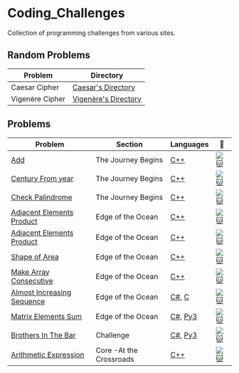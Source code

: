 # Coding_Challenges
Collection of programming challenges from various sites.

## Random Problems
| Problem | Directory |
| - | - |
| Caesar Cipher|[Caesar's Directory](https://github.com/Wuydts/Coding_Challenges/blob/master/Random/caesar.c) |
| Vigenère Cipher |[Vigenère's Directory](https://github.com/Wuydts/Coding_Challenges/blob/master/Random/Vigen%C3%A8re.c) |

## Problems
| Problem | Section | Languages | :link: |
| - | - | - | - |
|  [Add](https://github.com/WuydtsGithub/Coding_Challenges/tree/master/Code%20Fights/Add) |  The Journey Begins | [C++](https://github.com/WuydtsGithub/Coding_Challenges/blob/master/Code%20Fights/Add/Add.cpp) | [![:cat:](https://app.codesignal.com/img/favicon-32x32.png)](https://app.codesignal.com/arcade/intro/level-1/jwr339Kq6e3LQTsfa) |
[Century From year](https://github.com/WuydtsGithub/Coding_Challenges/tree/master/Code%20Fights/Century%20From%20Year) |  The Journey Begins | [C++](https://github.com/WuydtsGithub/Coding_Challenges/blob/master/Code%20Fights/Century%20From%20Year/CenturyFromYear.cpp) | [![:cat:](https://app.codesignal.com/img/favicon-32x32.png)](https://app.codesignal.com/arcade/intro/level-1/egbueTZRRL5Mm4TXN) |
[Check Palindrome](https://github.com/WuydtsGithub/Coding_Challenges/tree/master/Code%20Fights/Palindrome) | The Journey Begins | [C++](https://github.com/WuydtsGithub/Coding_Challenges/blob/master/Code%20Fights/Palindrome/Palindrome.cpp) | [![:cat:](https://app.codesignal.com/img/favicon-32x32.png)](https://app.codesignal.com/arcade/intro/level-1/s5PbmwxfECC52PWyQ) |
[Adjacent Elements Product](https://github.com/WuydtsGithub/Coding_Challenges/tree/master/Code%20Fights/Adjacent%20Elements%20Product) | Edge of the Ocean | [C++](https://github.com/WuydtsGithub/Coding_Challenges/blob/master/Code%20Fights/Adjacent%20Elements%20Product/AdjacentElementsProduct.cpp) | [![:cat:](https://app.codesignal.com/img/favicon-32x32.png)](https://app.codesignal.com/arcade/intro/level-2/xzKiBHjhoinnpdh6m) |
[Adjacent Elements Product](https://github.com/WuydtsGithub/Coding_Challenges/tree/master/Code%20Fights/Adjacent%20Elements%20Product) | Edge of the Ocean | [C++](https://github.com/WuydtsGithub/Coding_Challenges/blob/master/Code%20Fights/Adjacent%20Elements%20Product/AdjacentElementsProduct.cpp) | [![:cat:](https://app.codesignal.com/img/favicon-32x32.png)](https://app.codesignal.com/arcade/intro/level-2/xzKiBHjhoinnpdh6m) |
[Shape of Area](https://github.com/Wuydts/Coding_Challenges/tree/master/Code%20Fights/Shape%20of%20Area) | Edge of the Ocean | [C++](https://github.com/Wuydts/Coding_Challenges/blob/master/Code%20Fights/Shape%20of%20Area/ShapeArea.cpp) | [![:cat:](https://app.codesignal.com/img/favicon-32x32.png)](https://app.codesignal.com/arcade/intro/level-2/yuGuHvcCaFCKk56rJ) |
[Make Array Consecutive](https://github.com/Wuydts/Coding_Challenges/tree/master/Code%20Fights/Make%20Array%20Consecutive) | Edge of the Ocean | [C++](https://github.com/Wuydts/Coding_Challenges/blob/master/Code%20Fights/Make%20Array%20Consecutive/MakeArrayConsecutive.cpp) | [![:cat:](https://app.codesignal.com/img/favicon-32x32.png)](https://app.codesignal.com/arcade/intro/level-2/bq2XnSr5kbHqpHGJC) |
[Almost Increasing Sequence](https://github.com/Wuydts/Coding_Challenges/tree/master/Code%20Fights/Almost%20Increasing%20Sequence) | Edge of the Ocean | [C#](https://github.com/Wuydts/Coding_Challenges/blob/master/Code%20Fights/Almost%20Increasing%20Sequence/AlmostIncreasingSequence.cs), [C](https://github.com/Wuydts/Coding_Challenges/blob/master/Code%20Fights/Almost%20Increasing%20Sequence/AlmostIncreasingSequence.c) | [![:cat:](https://app.codesignal.com/img/favicon-32x32.png)](https://app.codesignal.com/arcade/intro/level-2/2mxbGwLzvkTCKAJMG) |
[Matrix Elements Sum](https://github.com/Wuydts/Coding_Challenges/tree/master/Code%20Fights/Matrix%20Elements%20Sum) | Edge of the Ocean | [C#](https://github.com/Wuydts/Coding_Challenges/blob/master/Code%20Fights/Matrix%20Elements%20Sum/MatrixElementsSum.cs), [Py3](https://github.com/Wuydts/Coding_Challenges/blob/master/Code%20Fights/Matrix%20Elements%20Sum/MatrixElementsSum.py) | [![:cat:](https://app.codesignal.com/img/favicon-32x32.png)](https://app.codesignal.com/arcade/intro/level-2/xskq4ZxLyqQMCLshr) |
[Brothers In The Bar](https://github.com/Wuydts/Coding_Challenges/tree/master/Code%20Fights/Brothers%20In%20The%20Bar) | Challenge | [C#](https://github.com/Wuydts/Coding_Challenges/blob/master/Code%20Fights/Brothers%20In%20The%20Bar/BrothersInTheBar.cs), [Py3](https://github.com/Wuydts/Coding_Challenges/blob/master/Code%20Fights/Brothers%20In%20The%20Bar/BrothersInTheBar.py) | [![:cat:](https://app.codesignal.com/img/favicon-32x32.png)](https://app.codesignal.com/challenge/dHjGPiEYFFcrwKMip) |
[Arithmetic Expression](https://github.com/Wuydts/Coding_Challenges/tree/master/Code%20Fights/Arithmetic%20Expression) | Core -At the Crossroads | [C++](https://github.com/Wuydts/Coding_Challenges/blob/master/Code%20Fights/Arithmetic%20Expression/ArithmeticExpression.cpp)| [![:cat:](https://app.codesignal.com/img/favicon-32x32.png)](https://app.codesignal.com/arcade/code-arcade/at-the-crossroads/QrCSNQWhnQoaK9KgK) |


